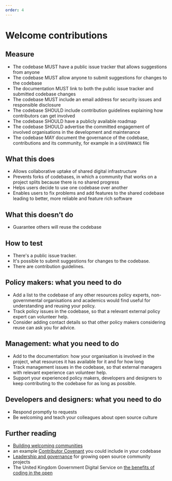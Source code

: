 ```yaml
---
order: 4
---
```


# Welcome contributions

## Measure


* The codebase MUST have a public issue tracker that allows suggestions from anyone
* The codebase MUST allow anyone to submit suggestions for changes to the codebase
* The documentation MUST link to both the public issue tracker and submitted codebase changes
* The codebase MUST include an email address for security issues and responsible disclosure
* The codebase SHOULD include contribution guidelines explaining how contributors can get involved
* The codebase SHOULD have a publicly available roadmap
* The codebase SHOULD advertise the committed engagement of involved organisations in the development and maintenance
* The codebase MAY document the governance of the codebase, contributions and its community, for example in a `GOVERNANCE` file

## What this does

* Allows collaborative uptake of shared digital infrastructure
* Prevents forks of codebases, in which a community that works on a project splits because there is no shared progress
* Helps users decide to use one codebase over another
* Enables users to fix problems and add features to the shared codebase leading to better, more reliable and feature rich software

## What this doesn’t do

* Guarantee others will reuse the codebase

## How to test
* There's a public issue tracker.
* It's possible to submit suggestions for changes to the codebase.
* There are contribution guidelines.

## Policy makers: what you need to do
* Add a list to the codebase of any other resources policy experts, non-governmental organisations and academics would find useful for understanding and reusing your policy.
* Track policy issues in the codebase, so that a relevant external policy expert can volunteer help.
* Consider adding contact details so that other policy makers considering reuse can ask you for advice.

## Management: what you need to do

* Add to the documentation: how your organisation is involved in the project, what resources it has available for it and for how long
* Track management issues in the codebase, so that external managers with relevant experience can volunteer help.
* Support your experienced policy makers, developers and designers to keep contributing to the codebase for as long as possible.

## Developers and designers: what you need to do
* Respond promptly to requests
* Be welcoming and teach your colleagues about open source culture

## Further reading
* [Building welcoming communities](https://opensource.guide/building-community/)
* an example [Contributor Covenant](https://www.contributor-covenant.org/version/1/4/code-of-conduct) you could include in your codebase
* [Leadership and governance](https://opensource.guide/leadership-and-governance/) for growing open source community projects
* The United Kingdom Government Digital Service on [the benefits of coding in the open](https://gds.blog.gov.uk/2017/09/04/the-benefits-of-coding-in-the-open/)
